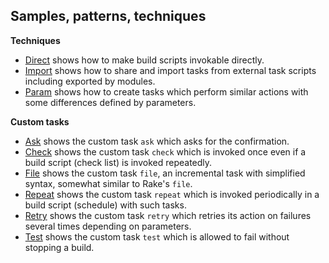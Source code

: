 
## Samples, patterns, techniques

**Techniques**

- [Direct](Direct) shows how to make build scripts invokable directly.
- [Import](Import) shows how to share and import tasks from external task scripts including exported by modules.
- [Param](Param) shows how to create tasks which perform similar actions with some differences defined by parameters.

**Custom tasks**

- [Ask](Ask) shows the custom task `ask` which asks for the confirmation.
- [Check](Check) shows the custom task `check` which is invoked once even if a build script (check list) is invoked repeatedly.
- [File](File) shows the custom task `file`, an incremental task with simplified syntax, somewhat similar to Rake's `file`.
- [Repeat](Repeat) shows the custom task `repeat` which is invoked periodically in a build script (schedule) with such tasks.
- [Retry](Retry) shows the custom task `retry` which retries its action on failures several times depending on parameters.
- [Test](Test) shows the custom task `test` which is allowed to fail without stopping a build.
